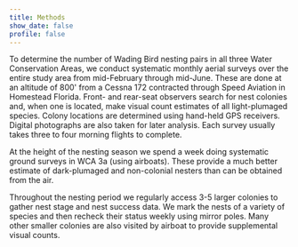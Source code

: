 ```yaml
---
title: Methods
show_date: false
profile: false
---
```


To determine the number of Wading Bird nesting pairs in all three Water Conservation Areas, we conduct systematic monthly aerial surveys over the entire study area from mid-February through mid-June. These are done at an altitude of 800' from a Cessna 172 contracted through Speed Aviation in Homestead Florida. Front- and rear-seat observers search for nest colonies and, when one is located, make visual count estimates of all light-plumaged species. Colony locations are determined using hand-held GPS receivers. Digital photographs are also taken for later analysis. Each survey usually takes three to four morning flights to complete.

At the height of the nesting season we spend a week doing systematic ground surveys in WCA 3a (using airboats). These provide a much better estimate of dark-plumaged and non-colonial nesters than can be obtained from the air.

Throughout the nesting period we regularly access 3-5 larger colonies to gather nest stage and nest success data. We mark the nests of a variety of species and then recheck their status weekly using mirror poles. Many other smaller colonies are also visited by airboat to provide supplemental visual counts.